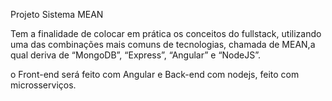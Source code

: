 Projeto Sistema MEAN

Tem a finalidade de colocar em prática os conceitos do fullstack, utilizando uma das combinações mais comuns de tecnologias, chamada de MEAN,a qual deriva de “MongoDB”, “Express”, “Angular” e “NodeJS”.

o Front-end será feito com Angular e Back-end com nodejs, feito com microsserviços.
